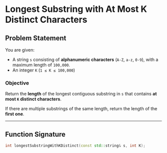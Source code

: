 # Longest Substring with At Most K Distinct Characters

## Problem Statement

You are given:
- A string `s` consisting of **alphanumeric characters** (`A-Z`, `a-z`, `0-9`), with a maximum length of `100,000`.
- An integer `K` (`1 ≤ K ≤ 100,000`)

### Objective

Return the **length** of the longest contiguous substring in `s` that contains **at most `K` distinct characters**.

If there are multiple substrings of the same length, return the length of the **first one**.

---

## Function Signature

```cpp
int longestSubstringWithKDistinct(const std::string& s, int K);
